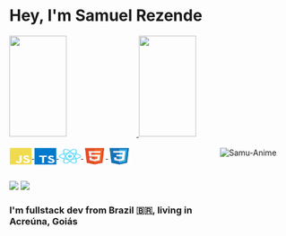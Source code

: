 # Hey, I'm Samuel Rezende 
 <div style="display: inline_block">
  <a href="https://github.com/samuelfr7">
  <img height="180em" width="45%" src="https://github-readme-stats.vercel.app/api?username=samuelfr7&show_icons=true&theme=dracula&include_all_commits=true&count_private=true"/>
  <img height="180em" width="45%" src="https://github-readme-stats.vercel.app/api/top-langs/?username=samuelfr7&layout=compact&langs_count=15&theme=dracula"/>
</div>
<div style="display: inline_block"><br>
  <img align="center" alt="Samu-Js" height="30" width="40" src="https://raw.githubusercontent.com/devicons/devicon/master/icons/javascript/javascript-plain.svg">
  <img align="center" alt="Samu-Ts" height="30" width="40" src="https://raw.githubusercontent.com/devicons/devicon/master/icons/typescript/typescript-plain.svg">
  <img align="center" alt="Samu-React" height="30" width="40" src="https://raw.githubusercontent.com/devicons/devicon/master/icons/react/react-original.svg">
  <img align="center" alt="Samu-HTML" height="30" width="40" src="https://raw.githubusercontent.com/devicons/devicon/master/icons/html5/html5-original.svg">
  <img align="center" alt="Samu-CSS" height="30" width="40" src="https://raw.githubusercontent.com/devicons/devicon/master/icons/css3/css3-original.svg">
  <img align="right" alt="Samu-Anime" height="128" width="128" src="https://i.pinimg.com/564x/7c/96/e8/7c96e80e6e48061057121332efb6d86a.jpg">
</div>
  
  ##
 
<div> 
  <a href = "mailto:samuelferreirarezende@gmail.com"><img src="https://img.shields.io/badge/-Gmail-%23333?style=for-the-badge&logo=gmail&logoColor=white" target="_blank"></a>
  <a href="https://www.linkedin.com/in/samuel-ferreira-rezende-7bbbba206" target="_blank"><img src="https://img.shields.io/badge/-LinkedIn-%230077B5?style=for-the-badge&logo=linkedin&logoColor=white" target="_blank"></a> 
</div>
  
  ### I'm fullstack dev from Brazil 🇧🇷, living in Acreúna, Goiás
